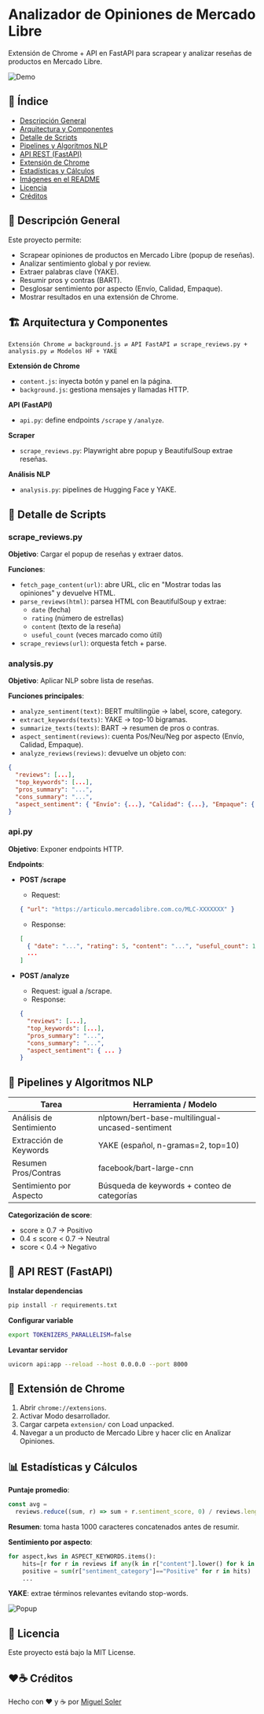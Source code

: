 # Analizador de Opiniones de Mercado Libre

Extensión de Chrome + API en FastAPI para scrapear y analizar reseñas de productos en Mercado Libre.

![Demo](assets/test.gif)

## 📄 Índice

- [Descripción General](#-descripción-general)
- [Arquitectura y Componentes](#-arquitectura-y-componentes)
- [Detalle de Scripts](#-detalle-de-scripts)
- [Pipelines y Algoritmos NLP](#-pipelines-y-algoritmos-nlp)
- [API REST (FastAPI)](#-api-rest-fastapi)
- [Extensión de Chrome](#-extensión-de-chrome)
- [Estadísticas y Cálculos](#-estadísticas-y-cálculos)
- [Imágenes en el README](#-imágenes-en-el-readme)
- [Licencia](#-licencia)
- [Créditos](#-créditos)

## 🧐 Descripción General

Este proyecto permite:

- Scrapear opiniones de productos en Mercado Libre (popup de reseñas).
- Analizar sentimiento global y por review.
- Extraer palabras clave (YAKE).
- Resumir pros y contras (BART).
- Desglosar sentimiento por aspecto (Envío, Calidad, Empaque).
- Mostrar resultados en una extensión de Chrome.

## 🏗 Arquitectura y Componentes

```
Extensión Chrome ⇄ background.js ⇄ API FastAPI ⇄ scrape_reviews.py + analysis.py ⇄ Modelos HF + YAKE
```

**Extensión de Chrome**

- `content.js`: inyecta botón y panel en la página.
- `background.js`: gestiona mensajes y llamadas HTTP.

**API (FastAPI)**

- `api.py`: define endpoints `/scrape` y `/analyze`.

**Scraper**

- `scrape_reviews.py`: Playwright abre popup y BeautifulSoup extrae reseñas.

**Análisis NLP**

- `analysis.py`: pipelines de Hugging Face y YAKE.

## 📝 Detalle de Scripts

### scrape_reviews.py

**Objetivo**: Cargar el popup de reseñas y extraer datos.

**Funciones**:

- `fetch_page_content(url)`: abre URL, clic en "Mostrar todas las opiniones" y devuelve HTML.
- `parse_reviews(html)`: parsea HTML con BeautifulSoup y extrae:
  - `date` (fecha)
  - `rating` (número de estrellas)
  - `content` (texto de la reseña)
  - `useful_count` (veces marcado como útil)
- `scrape_reviews(url)`: orquesta fetch + parse.

### analysis.py

**Objetivo**: Aplicar NLP sobre lista de reseñas.

**Funciones principales**:

- `analyze_sentiment(text)`: BERT multilingüe → label, score, category.
- `extract_keywords(texts)`: YAKE → top-10 bigramas.
- `summarize_texts(texts)`: BART → resumen de pros o contras.
- `aspect_sentiment(reviews)`: cuenta Pos/Neu/Neg por aspecto (Envío, Calidad, Empaque).
- `analyze_reviews(reviews)`: devuelve un objeto con:

```json
{
  "reviews": [...],
  "top_keywords": [...],
  "pros_summary": "...",
  "cons_summary": "...",
  "aspect_sentiment": { "Envío": {...}, "Calidad": {...}, "Empaque": {...} }
}
```

### api.py

**Objetivo**: Exponer endpoints HTTP.

**Endpoints**:

- **POST /scrape**

  - Request:

  ```json
  { "url": "https://articulo.mercadolibre.com.co/MLC-XXXXXXX" }
  ```

  - Response:

  ```json
  [
    { "date": "...", "rating": 5, "content": "...", "useful_count": 12 },
    ...
  ]
  ```

- **POST /analyze**
  - Request: igual a /scrape.
  - Response:
  ```json
  {
    "reviews": [...],
    "top_keywords": [...],
    "pros_summary": "...",
    "cons_summary": "...",
    "aspect_sentiment": { ... }
  }
  ```

## 🤖 Pipelines y Algoritmos NLP

| Tarea                   | Herramienta / Modelo                             |
| ----------------------- | ------------------------------------------------ |
| Análisis de Sentimiento | nlptown/bert-base-multilingual-uncased-sentiment |
| Extracción de Keywords  | YAKE (español, n-gramas=2, top=10)               |
| Resumen Pros/Contras    | facebook/bart-large-cnn                          |
| Sentimiento por Aspecto | Búsqueda de keywords + conteo de categorías      |

**Categorización de score**:

- score ≥ 0.7 → Positivo
- 0.4 ≤ score < 0.7 → Neutral
- score < 0.4 → Negativo

## 🚀 API REST (FastAPI)

**Instalar dependencias**

```bash
pip install -r requirements.txt
```

**Configurar variable**

```bash
export TOKENIZERS_PARALLELISM=false
```

**Levantar servidor**

```bash
uvicorn api:app --reload --host 0.0.0.0 --port 8000
```

## 🔌 Extensión de Chrome

1. Abrir `chrome://extensions`.
2. Activar Modo desarrollador.
3. Cargar carpeta `extension/` con Load unpacked.
4. Navegar a un producto de Mercado Libre y hacer clic en Analizar Opiniones.

## 📊 Estadísticas y Cálculos

**Puntaje promedio**:

```javascript
const avg =
  reviews.reduce((sum, r) => sum + r.sentiment_score, 0) / reviews.length;
```

**Resumen**: toma hasta 1000 caracteres concatenados antes de resumir.

**Sentimiento por aspecto**:

```python
for aspect,kws in ASPECT_KEYWORDS.items():
    hits=[r for r in reviews if any(k in r["content"].lower() for k in kws)]
    positive = sum(r["sentiment_category"]=="Positive" for r in hits)
    ...
```

**YAKE**: extrae términos relevantes evitando stop-words.

![Popup](assets/image-1.png)

## 📜 Licencia

Este proyecto está bajo la MIT License.

## ❤️☕ Créditos

Hecho con ❤️ y ☕ por [Miguel Soler](https://www.linkedin.com/in/misooler/)
